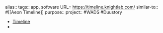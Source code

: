 alias::
tags:: app, software
URL:: https://timeline.knightlab.com/
similar-to:: #[[Aeon Timeline]]
purpose::
project:: #WADS #Duustory

- [Timeline](https://timeline.knightlab.com/)
-